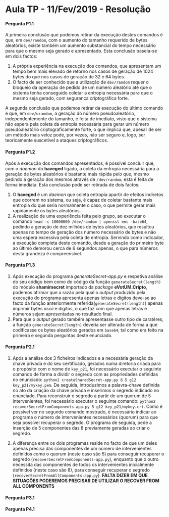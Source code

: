 # Aula TP - 11/Fev/2019 - Resolução

#### Pergunta P1.1
A primeira conclusão que podemos retirar da execução destes comandos é que, em `dev/random`, com o aumento do tamanho requerido de bytes aleatórios, existe também um aumento substancial do tempo necessário para que o mesmo seja gerado e apresentado. Esta conclusão baseia-se em dois factos:
1. A própria experiência na execução dos comandos, que apresentam um tempo bem mais elevado de retorno nos casos de geração de 1024 bytes do que nos casos de geração de 32 e 64 bytes.
2. O facto de ser conhecido que a utilização de `dev/random` requer o bloqueio da operação de pedido de um número aleatório até que o sistema tenha conseguido coletar a entropia necessária para que o mesmo seja gerado, com segurança criptográfica forte.

A segunda conclusão que podemos retirar da execução do último comando é que, em `dev/urandom`, a geração do número pseudoaleatório, independentemente do tamanho, é feita de imediato, visto que o sistema não espera pela coleta da entropia necessária para gerar um número pseudoaleatório criptograficamente forte, o que implica que, apesar de ser um método mais veloz pode, por vezes, não ser seguro e, logo, ser teoricamente suscetível a ataques criptográficos.

#### Pergunta P1.2
Após a execução dos comandos apresentados, é possível concluir que, com o _daemon_ do **haveged** ligado, a coleta da entropia necessária para a geração de bytes aleatórios é bastante mais rápida pelo que, mesmo pedindo a geração dos mesmos através de `/dev/random`, esta é feita de forma imediata. Esta conclusão pode ser retirada de dois factos:
1. O **haveged** é um _daemon_ que coleta entropia apartir de efeitos indiretos que ocorrem no sistema, ou seja, é capaz de coletar bastante mais entropia do que seria normalmente o caso, o que permite gerar mais rapidamente os bytes aleatórios.
2. A realização de uma experiência feita pelo grupo, ao executar o comando `head -c 10000000 /dev/random | openssl enc -base64`, pedindo a geração de dez milhões de bytes aleatórios, que resultou apenas no tempo de geração dos número necessário de bytes e não uma espera excessiva pela coleta de entropia. Servindo como indicador, a execução completa deste comando, desde a geração do primeiro byte ao último demorou cerca de 6 segundos apenas, o que para números desta grandeza é compreensível.

#### Pergunta P1.3
1. Após execução do programa _generateSecret-app.py_ e respetiva análise do seu código bem como do código da função `generateSecret(length)` do módulo **shamirsecret** importado da _package_ **eVotUM.Cripto**, podemos afirmar que a razão pela qual o _output_ produzido pela execução do programa apresenta apenas letras e dígitos deve-se ao facto da função anteriormente referida(`generateSecret(length)`) apenas imprimir bytes _ascii_ e dígitos, o que faz com que apenas letras e números sejam apresentadas no resultado final.
2. Para que o _output_ gerado também apresentasse outro tipo de caratéres, a função `generateSecret(length)` deveria ser alterada de forma a que codificasse os bytes aleatórios gerados em `base64`, tal como era feito na primeira e segunda perguntas deste enunciado.

#### Pergunta P2.1
1. Após a análise dos 3 ficheiros indicados e a necessária geração da chave privada e do seu certificado, gerados numa diretoria criada para o propósito com o nome de `key_p21`, foi necessário executar o seguinte comando de forma a dividir o segredo com as propriedades definidas no enunciado:
`python2 createSharedSecret-app.py 8 5 g12 key_p21/mykey.pem`.
De seguida, introduzimos a palavra-chave definida no ato da criação da chave privada e inserimos o segredo indicado no enunciado. Para reconstruir o segredo a partir de um quorum de 5 intervenientes, foi necessário executar o seguinte comando:
`python2 recoverSecretFromComponents-app.py 5 g12 key_p21/mykey.crt`.
Como é possível ver no segundo comando mostrado, é necessário indicar ao programa o número de intervenientes necessários (quorum) para que seja possível recuperar o segredo. O programa de seguida, pede a inserção de 5 componentes das 8 previamente geradas ao criar o segredo.

2. A diferença entre os dois programas reside no facto de que um deles apenas precisa das componentes de um número de intervenientes definidos como o quorum (neste caso são 5) para conseguir recuperar o segredo (`recoverSecretFromComponents-app.py`), enquanto que o outro necessita das componentes de todos os intervenientes inicialmente definidos (neste caso são 8), para conseguir recuperar o segredo (`recoverSecretFromAllComponents-app.py`). **FALTA DIZER EM QUE SITUAÇÕES PODEREMOS PRECISAR DE UTILIZAR O RECOVER FROM ALL COMPONENTS**

#### Pergunta P3.1

#### Pergunta P4.1